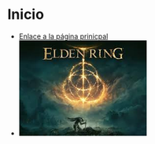 # Inicio

* [Enlace a la página prinicpal](inicio.md)
* 
  ![Descipción de la imagen](assets/descarga.jpeg)
